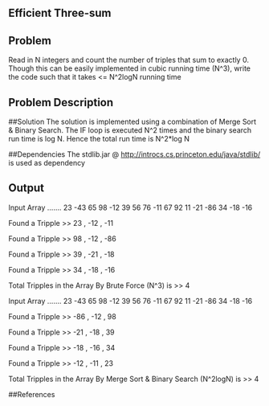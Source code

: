 ## Efficient Three-sum 

## Problem 
 Read in N integers and count the number of triples that sum to exactly 0. Though this can be easily implemented in cubic running time (N^3), write the code such that it takes <= N^2logN running time



## Problem Description 

##Solution 
 The solution is implemented using a combination of Merge Sort & Binary Search. The IF loop is executed N^2 times and the binary search run time is log N. Hence the total run time is N^2*log N



##Dependencies 
 The stdlib.jar @ http://introcs.cs.princeton.edu/java/stdlib/ is used as dependency

## Output

Input Array ....... 23 -43 65 98 -12 39 56 76 -11 67 92 11 -21 -86 34 -18 -16

Found a Tripple >> 23 , -12 , -11

Found a Tripple >> 98 , -12 , -86

Found a Tripple >> 39 , -21 , -18

Found a Tripple >> 34 , -18 , -16

Total Tripples in the Array By Brute Force (N^3) is >> 4



Input Array ....... 23 -43 65 98 -12 39 56 76 -11 67 92 11 -21 -86 34 -18 -16

Found a Tripple >> -86 , -12 , 98

Found a Tripple >> -21 , -18 , 39

Found a Tripple >> -18 , -16 , 34

Found a Tripple >> -12 , -11 , 23

Total Tripples in the Array By Merge Sort & Binary Search (N^2logN) is >> 4



##References



